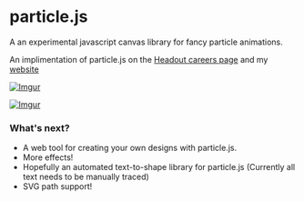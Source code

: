 # particle.js

A an experimental javascript canvas library for fancy particle animations.

An implimentation of particle.js on the [Headout careers page](https://www.headout.com/careers#canvasZeppelinParticles) and my [website](http://karanjitsingh.com)

[![Imgur](http://i.imgur.com/pOgwZSV.png)](https://www.headout.com/careers#canvasZeppelinParticles)

[![Imgur](http://i.imgur.com/nc6LR9L.png)](https://www.headout.com/careers#canvasZeppelinParticles)

### What's next?

* A web tool for creating your own designs with particle.js.
* More effects!
* Hopefully an automated text-to-shape library for particle.js (Currently all text needs to be manually traced)
* SVG path support!
